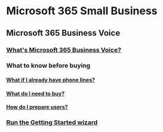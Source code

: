 # Microsoft 365 Small Business
## Microsoft 365 Business Voice
### [What's Microsoft 365 Business Voice?](voice/whats-business-voice.md)
### What to know before buying
#### [What if I already have phone lines?](voice/existing-phone-system.md)
#### [What do I need to buy?](voice/what-to-buy.md)
#### [How do I prepare users?](voice/prepare-users.md)
### [Run the Getting Started wizard](voice/use-getting-started-wizard.md)
<!--

#### [How do I get my organization ready?](voice/get-ready.md)

### [Things to try](voice/things-to-try.md)
### Customize your setup
#### [Port phone numbers](voice/port-phone-numbers.md)
#### [Set up auto attendants](voice/set-up-auto-attendants.md)
#### [Set up calling policies](voice/set-up-calling-policies.md)
#### [Create additional users](voice/create-users.md)
#### [Set up call queues](voice/set-up-call-queues.md)
### Manage your setup
#### [Manage devices](voice/manage-devices.md)
#### [Monitor call quality](voice/monitor-quality.md)
#### [Call Analytics Quality Dashboard](voice/analytics-dashboard.md)
#### [Shared line](voice/shared-line.md)

-->
